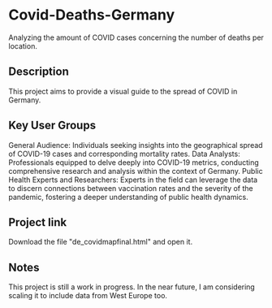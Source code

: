# Covid-Deaths-Germany
Analyzing the amount of COVID cases concerning the number of deaths per location. 

## Description
This project aims to provide a visual guide to the spread of COVID in Germany.

## Key User Groups
General Audience:
Individuals seeking insights into the geographical spread of COVID-19 cases and corresponding mortality rates.
Data Analysts:
Professionals equipped to delve deeply into COVID-19 metrics, conducting comprehensive research and analysis within the context of Germany.
Public Health Experts and Researchers:
Experts in the field can leverage the data to discern connections between vaccination rates and the severity of the pandemic, fostering a deeper understanding of public health dynamics.

## Project link
Download the file "de_covidmapfinal.html" and open it.

## Notes
This project is still a work in progress. In the near future, I am considering scaling it to include data from West Europe too.
